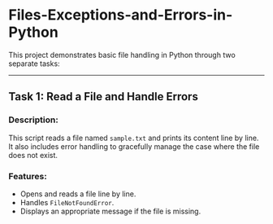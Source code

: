 # Files-Exceptions-and-Errors-in-Python

This project demonstrates basic file handling in Python through two separate tasks:

---

## Task 1: Read a File and Handle Errors

### Description:
This script reads a file named `sample.txt` and prints its content line by line. It also includes error handling to gracefully manage the case where the file does not exist.

### Features:
- Opens and reads a file line by line.
- Handles `FileNotFoundError`.
- Displays an appropriate message if the file is missing.
